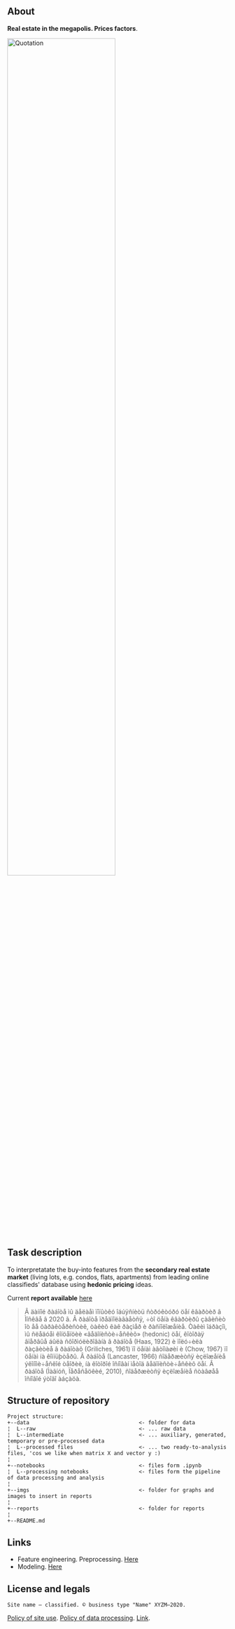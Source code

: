 ## About
**Real estate in the megapolis. Prices factors**.

<img src="https://images.squarespace-cdn.com/content/v1/585c5b5a9de4bb6fe48becb4/1503704696115-L2151VFIWKKSNQ5WU470/ke17ZwdGBToddI8pDm48kEr77yy-xj1cwFks5A9PxqhZw-zPPgdn4jUwVcJE1ZvWQUxwkmyExglNqGp0IvTJZamWLI2zvYWH8K3-s_4yszcp2ryTI0HqTOaaUohrI8PICImsqQcXSkBM469jPaXDNditlvbQDNPKXMtQ3qgrfEwKMshLAGzx4R3EDFOm1kBS/image-asset.jpeg?format=1000w" align="center" alt="Quotation" width="70%">

## Task description
To interpretatate the buy-into features from the **secondary real estate market** (living lots, e.g. condos, flats, apartments) from leading online classifieds' database using **hedonic pricing** ideas.

Current **report available** [here](https://htmlpreview.github.io/?https://github.com/Witold1/secondary_market_housing/blob/master/notebooks/%D0%9E%D0%BF%D0%B8%D1%81%D0%B0%D0%BD%D0%B8%D0%B5%20%D0%B4%D0%B0%D0%BD%D0%BD%D1%8B%D1%85.html)

> Â äàííîé ðàáîòå ìû äåëàåì ïîïûòêó îáúÿñíèòü ñòðóêòóðó öåí êâàðòèð â Ìîñêâå â 2020 ã. Â ðàáîòå ïðåäïîëàãàåòñÿ, ÷òî öåíà êâàðòèðû çàâèñèò îò åå õàðàêòåðèñòèê, òàêèõ êàê ðàçìåð è ðàñïîëîæåíèå. Òàêèì îáðàçîì, ìû ñëåäóåì êîíöåïöèè «ãåäîíèñòè÷åñêèõ» (hedonic) öåí, êîòîðàÿ âïåðâûå áûëà ñôîðìóëèðîâàíà â ðàáîòå (Haas, 1922) è ïîëó÷èëà ðàçâèòèå â ðàáîòàõ (Griliches, 1961) ïî öåíàì àâòîìàøèí è (Chow, 1967) ïî öåíàì íà êîìïüþòåðû. Â ðàáîòå (Lancaster, 1966) ñîäåðæèòñÿ èçëîæåíèå ýêîíîìè÷åñêîé òåîðèè, íà êîòîðîé îñíîâàí ìåòîä ãåäîíèñòè÷åñêèõ öåí. Â ðàáîòå (Ìàãíóñ, Ïåðåñåöêèé, 2010), ñîäåðæèòñÿ èçëîæåíèå ñòàâøåå îñíîâîé ýòîãî àáçàöà.

## Structure of repository
```
Project structure:
+--data                                   <- folder for data
¦  L--raw                                 <- ... raw data
¦  L--intermediate						  <- ... auxiliary, generated, temporary or pre-processed data
¦  L--processed files					  <- ... two ready-to-analysis files, 'cos we like when matrix X and vector y :)
¦  
+--notebooks							  <- files form .ipynb
¦  L--processing notebooks				  <- files form the pipeline of data processing and analysis
¦  
+--imgs									  <- folder for graphs and images to insert in reports
¦
+--reports							      <- folder for reports
¦
+--README.md
```

## Links
* Feature engineering. Preprocessing. [Here](https://clck.ru/NWJ2d)
* Modeling. [Here](https://clck.ru/NWHzt)

## License and legals
`Site name — classified. © business type "Name" XYZM–2020.`

[Policy of site use](). [Policy of data processing](). [Link]().
